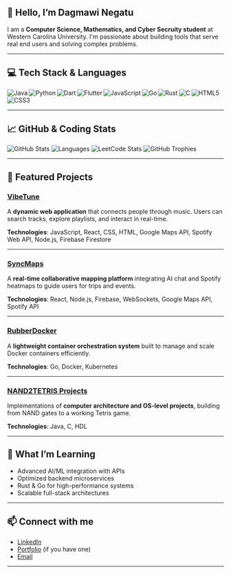 ## 👋 Hello, I’m Dagmawi Negatu

I am a **Computer Science, Mathematics, and Cyber Secruity student** at Western Carolina University. I'm passionate about building tools that serve real end users and solving complex problems.   



---

## 💻 Tech Stack & Languages

<img align="left" alt="Java" src="https://img.shields.io/badge/Java-%23ED8B00.svg?style=for-the-badge&logo=java&logoColor=white"/>
<img align="left" alt="Python" src="https://img.shields.io/badge/Python-3670A0?style=for-the-badge&logo=python&logoColor=ffdd54"/>
<img align="left" alt="Dart" src="https://img.shields.io/badge/Dart-%230175C2.svg?style=for-the-badge&logo=dart&logoColor=white"/>
<img align="left" alt="Flutter" src="https://img.shields.io/badge/Flutter-%2302569B.svg?style=for-the-badge&logo=flutter&logoColor=white"/>
<img align="left" alt="JavaScript" src="https://img.shields.io/badge/JavaScript-%23323330.svg?style=for-the-badge&logo=javascript&logoColor=%23F7DF1E"/>
<img align="left" alt="Go" src="https://img.shields.io/badge/Go-00ADD8?style=for-the-badge&logo=go&logoColor=white"/>
<img align="left" alt="Rust" src="https://img.shields.io/badge/Rust-%23000000.svg?style=for-the-badge&logo=rust&logoColor=white"/>
<img align="left" alt="C" src="https://img.shields.io/badge/C-%2300599C.svg?style=for-the-badge&logo=c&logoColor=white"/>
<img align="left" alt="HTML5" src="https://img.shields.io/badge/HTML5-%23E34F26.svg?style=for-the-badge&logo=html5&logoColor=white"/>
<img align="left" alt="CSS3" src="https://img.shields.io/badge/CSS3-1572B6?style=for-the-badge&logo=css3&logoColor=white"/>

<br clear="both"/>

---

## 📈 GitHub & Coding Stats

![GitHub Stats](https://github-readme-stats.vercel.app/api?username=Dagmawi-a-Negatu&show_icons=true&theme=radical&count_private=true)
![Languages](https://github-profile-summary-cards.vercel.app/api/cards/repos-per-language?username=Dagmawi-a-Negatu&theme=radical)
![LeetCode Stats](https://leetcard.jacoblin.cool/DagmawNegatu?theme=dark&font=Consolas&ext=heatmap)
![GitHub Trophies](https://github-profile-trophy.vercel.app/?username=Dagmawi-a-Negatu&theme=radical&no-bg=true&no-frame=true)

---

## 🚀 Featured Projects

### [VibeTune](https://github.com/d-negatu/vibetune)
A **dynamic web application** that connects people through music. Users can search tracks, explore playlists, and interact in real-time.  

**Technologies**: JavaScript, React, CSS, HTML, Google Maps API, Spotify Web API, Node.js, Firebase Firestore  

---

### [SyncMaps](https://github.com/Dagmawi-a-Negatu/Sync-Maps)
A **real-time collaborative mapping platform** integrating AI chat and Spotify heatmaps to guide users for trips and events.  

**Technologies**: React, Node.js, Firebase, WebSockets, Google Maps API, Spotify API  

---

### [RubberDocker](https://github.com/Dagmawi-a-Negatu/RubberDocker)
A **lightweight container orchestration system** built to manage and scale Docker containers efficiently.  

**Technologies**: Go, Docker, Kubernetes  

---

### [NAND2TETRIS Projects](https://github.com/Dagmawi-a-Negatu/NAND2TETRIS)
Implementations of **computer architecture and OS-level projects**, building from NAND gates to a working Tetris game.  

**Technologies**: Java, C, HDL  

---

## 🌱 What I’m Learning
- Advanced AI/ML integration with APIs  
- Optimized backend microservices  
- Rust & Go for high-performance systems  
- Scalable full-stack architectures  

---

## 📫 Connect with me
- [LinkedIn](https://www.linkedin.com/in/dagmawi-negatu/)  
- [Portfolio](https://dnegatu.dev) (if you have one)  
- [Email](mailto:dagmawi.negatu@gmail.com)  

---

